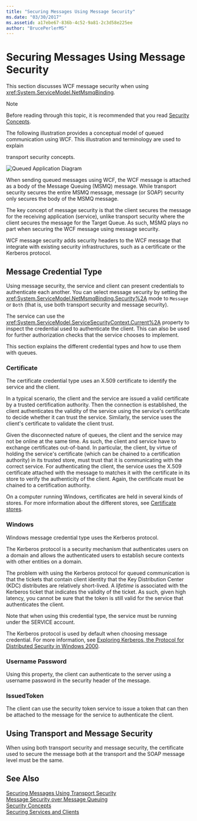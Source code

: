 ```yaml
---
title: "Securing Messages Using Message Security"
ms.date: "03/30/2017"
ms.assetid: a17ebe67-836b-4c52-9a81-2c3d58e225ee
author: "BrucePerlerMS"
---
```

# Securing Messages Using Message Security
This section discusses WCF message security when using <xref:System.ServiceModel.NetMsmqBinding>.  
  
> [!NOTE]
>  Before reading through this topic, it is recommended that you read [Security Concepts](../../../../docs/framework/wcf/feature-details/security-concepts.md).  
  
 The following illustration provides a conceptual model of queued communication using WCF. This illustration and terminology are used to explain  
  
 transport security concepts.  
  
 ![Queued Application Diagram](../../../../docs/framework/wcf/feature-details/media/distributed-queue-figure.jpg "Distributed-Queue-Figure")  
  
 When sending queued messages using WCF, the WCF message is attached as a body of the Message Queuing (MSMQ) message. While transport security secures the entire MSMQ message, message (or SOAP) security only secures the body of the MSMQ message.  
  
 The key concept of message security is that the client secures the message for the receiving application (service), unlike transport security where the client secures the message for the Target Queue. As such, MSMQ plays no part when securing the WCF message using message security.  
  
 WCF message security adds security headers to the WCF message that integrate with existing security infrastructures, such as a certificate or the Kerberos protocol.  
  
## Message Credential Type  
 Using message security, the service and client can present credentials to authenticate each another. You can select message security by setting the <xref:System.ServiceModel.NetMsmqBinding.Security%2A> mode to `Message` or `Both` (that is, use both transport security and message security).  
  
 The service can use the <xref:System.ServiceModel.ServiceSecurityContext.Current%2A> property to inspect the credential used to authenticate the client. This can also be used for further authorization checks that the service chooses to implement.  
  
 This section explains the different credential types and how to use them with queues.  
  
### Certificate  
 The certificate credential type uses an X.509 certificate to identify the service and the client.  
  
 In a typical scenario, the client and the service are issued a valid certificate by a trusted certification authority. Then the connection is established, the client authenticates the validity of the service using the service's certificate to decide whether it can trust the service. Similarly, the service uses the client's certificate to validate the client trust.  
  
 Given the disconnected nature of queues, the client and the service may not be online at the same time. As such, the client and service have to exchange certificates out-of-band. In particular, the client, by virtue of holding the service's certificate (which can be chained to a certification authority) in its trusted store, must trust that it is communicating with the correct service. For authenticating the client, the service uses the X.509 certificate attached with the message to matches it with the certificate in its store to verify the authenticity of the client. Again, the certificate must be chained to a certification authority.  
  
 On a computer running Windows, certificates are held in several kinds of stores. For more information about the different stores, see [Certificate stores](https://go.microsoft.com/fwlink/?LinkId=87787).  
  
### Windows  
 Windows message credential type uses the Kerberos protocol.  
  
 The Kerberos protocol is a security mechanism that authenticates users on a domain and allows the authenticated users to establish secure contexts with other entities on a domain.  
  
 The problem with using the Kerberos protocol for queued communication is that the tickets that contain client identity that the Key Distribution Center (KDC) distributes are relatively short-lived. A *lifetime* is associated with the Kerberos ticket that indicates the validity of the ticket. As such, given high latency, you cannot be sure that the token is still valid for the service that authenticates the client.  
  
 Note that when using this credential type, the service must be running under the SERVICE account.  
  
 The Kerberos protocol is used by default when choosing message credential. For more information, see [Exploring Kerberos, the Protocol for Distributed Security in Windows 2000](https://go.microsoft.com/fwlink/?LinkId=87790).  
  
### Username Password  
 Using this property, the client can authenticate to the server using a username password in the security header of the message.  
  
### IssuedToken  
 The client can use the security token service to issue a token that can then be attached to the message for the service to authenticate the client.  
  
## Using Transport and Message Security  
 When using both transport security and message security, the certificate used to secure the message both at the transport and the SOAP message level must be the same.  
  
## See Also  
 [Securing Messages Using Transport Security](../../../../docs/framework/wcf/feature-details/securing-messages-using-transport-security.md)  
 [Message Security over Message Queuing](../../../../docs/framework/wcf/samples/message-security-over-message-queuing.md)  
 [Security Concepts](../../../../docs/framework/wcf/feature-details/security-concepts.md)  
 [Securing Services and Clients](../../../../docs/framework/wcf/feature-details/securing-services-and-clients.md)
